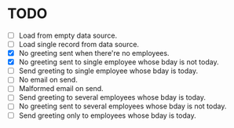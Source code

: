 ﻿# TODO
- [ ] Load from empty data source.
- [ ] Load single record from data source.
- [x] No greeting sent when there're no employees.
- [x] No greeting sent to single employee whose bday is not today.
- [ ] Send greeting to single employee whose bday is today.
- [ ] No email on send.
- [ ] Malformed email on send.
- [ ] Send greeting to several employees whose bday is today.
- [ ] No greeting sent to several employees whose bday is not today.
- [ ] Send greeting only to employees whose bday is today.